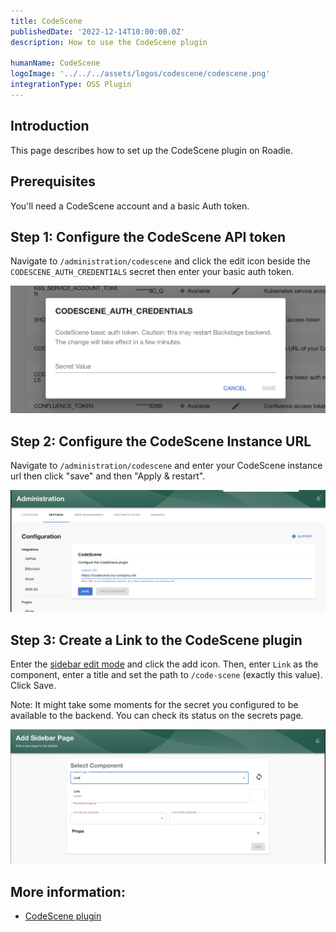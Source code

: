 ```yaml
---
title: CodeScene
publishedDate: '2022-12-14T10:00:00.0Z'
description: How to use the CodeScene plugin

humanName: CodeScene
logoImage: '../../../assets/logos/codescene/codescene.png'
integrationType: OSS Plugin
---
```


## Introduction

This page describes how to set up the CodeScene plugin on Roadie.

## Prerequisites

You'll need a CodeScene account and a basic Auth token.

## Step 1: Configure the CodeScene API token

Navigate to `/administration/codescene` and click the edit icon beside the `CODESCENE_AUTH_CREDENTIALS` secret then
enter your basic auth token.

![Set Auth](./credentials.png)


## Step 2: Configure the CodeScene Instance URL

Navigate to `/administration/codescene` and enter your CodeScene instance url then click "save" and then "Apply & restart". 

![Set Config](./config.png)

## Step 3: Create a Link to the CodeScene plugin

Enter the [sidebar edit mode](/docs/getting-started/updating-the-ui#updating-the-sidebar) and click the add icon. Then,
enter `Link` as the component, enter a title and set the path to `/code-scene` (exactly this value). Click Save.

Note: It might take some moments for the secret you configured to be available to the backend. You can check its status
on the secrets page.

![Create Link](./link.png)

## More information:

* [CodeScene plugin](https://github.com/backstage/backstage/tree/master/plugins/codescene)
